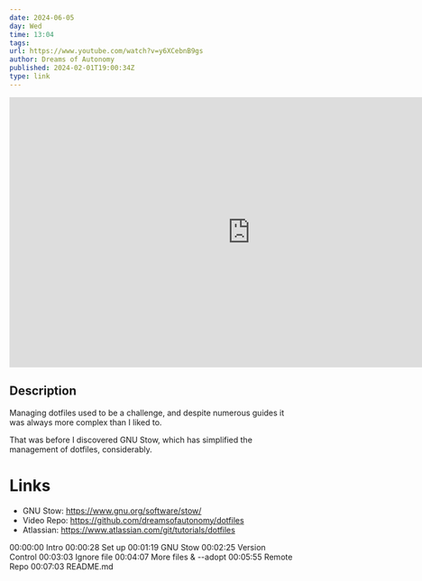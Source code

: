 ```yaml
---
date: 2024-06-05
day: Wed
time: 13:04
tags:
url: https://www.youtube.com/watch?v=y6XCebnB9gs
author: Dreams of Autonomy
published: 2024-02-01T19:00:34Z
type: link
---
```



<iframe width="854" height="480" src="https://www.youtube.com/embed/y6XCebnB9gs" frameborder="0" allowfullscreen></iframe>

## Description
Managing dotfiles used to be a challenge, and despite numerous guides it was always more complex than I liked to.

That was before I discovered GNU Stow, which has simplified the management of dotfiles, considerably.

# Links
- GNU Stow: https://www.gnu.org/software/stow/
- Video Repo: https://github.com/dreamsofautonomy/dotfiles
- Atlassian: https://www.atlassian.com/git/tutorials/dotfiles

00:00:00 Intro
00:00:28 Set up
00:01:19 GNU Stow
00:02:25 Version Control
00:03:03 Ignore file
00:04:07 More files & --adopt
00:05:55 Remote Repo
00:07:03 README.md